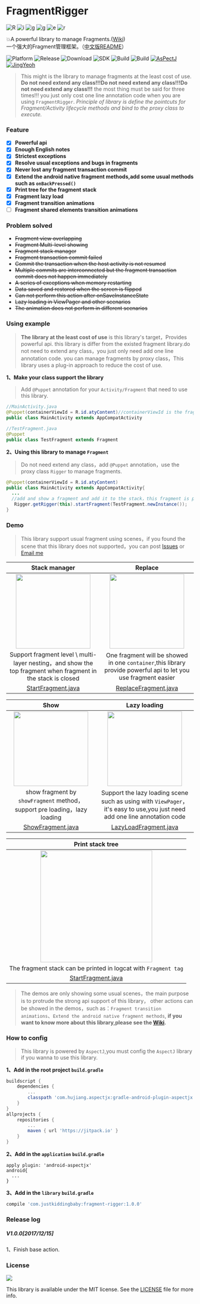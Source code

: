 # FragmentRigger
![R](/images/R.png)
![i](/images/i.png)
![g](/images/g.png)
![g](/images/g.png)
![e](/images/e.png)
![r](/images/r.png)

:boom:A powerful library to manage Fragments.([Wiki](https://github.com/JustKiddingBaby/FragmentRigger/wiki))    
一个强大的Fragment管理框架。（[中文版README](README-CN.md)）

![Platform](https://img.shields.io/badge/platform-Androd-green.svg)
![Release](https://img.shields.io/badge/release-1.0.0-brightgreen.svg)
![Download](https://api.bintray.com/packages/jkb/maven/fragment-rigger/images/download.svg)
![SDK](https://img.shields.io/badge/SDK-12%2B-green.svg)
![Build](https://img.shields.io/badge/build-passing-brightgreen.svg)
![Build](https://img.shields.io/badge/Powered%20by-AsPectJ-blue.svg)
[![AsPectJ](https://img.shields.io/badge/license-MIT-yellowgreen.svg)](https://github.com/HujiangTechnology/gradle_plugin_android_aspectjx)
[![JingYeoh](https://img.shields.io/badge/author-JustKiddingBaby-red.svg)](http://blog.justkiddingbaby.com/)

>This might is the library to manage fragments at the least cost of use. **Do not need extend any class!!!Do not need extend any class!!!Do not need extend any class!!!** the most thing must be said for three times!!!
you just only cost one line annotation code when you are using `FragmentRigger`.
*Principle of library is define the pointcuts for Fragment/Activity lifecycle methods and bind to the proxy class to execute.*

### Feature
- [x] **Powerful api**
- [x] **Enough English notes**
- [x] **Strictest exceptions**
- [x] **Resolve usual exceptions and bugs in fragments**
- [x] **Never lost any fragment transaction commit**
- [x] **Extend the android native fragment methods,add some usual methods such as `onBackPressed()`**
- [x] **Print tree for the fragment stack**
- [x] **Fragment lazy load**
- [x] **Fragment transition animations**
- [ ] **Fragment shared elements transition animations**

### Problem solved
* ~~Fragment view overlapping~~
* ~~Fragment Multi-level showing~~
* ~~Fragment stack manager~~
* ~~Fragment transaction commit failed~~
* ~~Commit the transaction when the host activity is not resumed~~
* ~~Multiple commits are interconnected but the fragment transaction commit does not happen immediately~~
* ~~A series of exceptions when memory restarting~~
* ~~Data saved and restored when the screen is flipped~~
* ~~Can not perform this action after onSaveInstanceState~~
* ~~Lazy loading in ViewPager and other scenarios~~
* ~~The animation does not perform in different scenarios~~

### Using example
>**The library at the least cost of use** is this library's target，Provides powerful api.
this library is differ from the existed fragment library.do not need to extend any class，you just only need add one line annotation code.
you can manage fragments by proxy class，This library uses a plug-in approach to reduce the cost of use.

**1、Make your class support the library**
>Add `@Puppet` annotation for your `Activity/Fragment` that need to use this library.

```java
//MainActivity.java
@Puppet(containerViewId = R.id.atyContent)//containerViewId is the fragment to be placed in.
public class MainActivity extends AppCompatActivity
```
```java
//TestFragment.java
@Puppet
public class TestFragment extends Fragment
```

**2、Using this library to manage `Fragment`**
>Do not need extend any class，add `@Puppet` annotation，use the proxy class `Rigger` to manage fragments.

```java
@Puppet(containerViewId = R.id.atyContent)
public class MainActivity extends AppCompatActivity{
  ...
  //add and show a fragment and add it to the stack，this fragment is placed in the container view.
   Rigger.getRigger(this).startFragment(TestFragment.newInstance());
}
```

### Demo
>This library support usual fragment using scenes，if you found the scene that this library does not supported，you can post [Issues](https://github.com/JustKiddingBaby/FragmentRigger/issues) or [Email me](mailto:yangjing9611@foxmail.com)

|Stack manager|Replace|
|:---:|:-----:|
|<img src="/images/start.gif" width = "200px"/>|<img src="/images/replace.gif" width = "200px"/>
|Support fragment level \ multi-layer nesting，and show the top fragment when fragment in the stack is closed|One fragment will be showed in one `container`,this library provide powerful api to let you use fragment easier|
|[StartFragment.java](/app/src/main/java/com/yj/app/test/start/StartFragment.java)|[ReplaceFragment.java](/app/src/main/java/com/yj/app/test/replace/ReplaceFragment.java)|

|Show|Lazy loading|
|:---:|:-----:|
|<img src="/images/show.gif" width = "200px"/>|<img src="/images/lazyload.gif" width = "200px"/>|
|show fragment by `showFragment` method，support pre loading，lazy loading|Support the lazy loading scene such as using with `ViewPager`，it's easy to use,you just need add one line annotation code|
|[ShowFragment.java](/app/src/main/java/com/yj/app/test/show/ShowFragment.java)|[LazyLoadFragment.java](/app/src/main/java/com/yj/app/test/lazyload/LazyLoadFragment.java)

|Print stack tree|
|:----------:|
|<img src="/images/tree.png" width = "300px"/>|
|The fragment stack can be printed in logcat with `Fragment tag`|
|[StartFragment.java](/app/src/main/java/com/yj/app/test/start/StartFragment.java)|

>The demos are only showing some usual scenes，the main purpose is to protrude the strong api support of this library，
other actions can be showed in the demos，such as：`Fragment transition animations`、`Extend the android native fragment methods`,
**if you want to know more about this library,please see the [Wiki](https://github.com/JustKiddingBaby/FragmentRigger/wiki).**

### How to config
>This library is powered by `AspectJ`,you must config the `AspectJ` library if you wanna to use this library.

**1、Add in the root project `build.gradle`**
```gradle
buildscript {
    dependencies {
        ...
        classpath 'com.hujiang.aspectjx:gradle-android-plugin-aspectjx:1.0.10'
    }
}
allprojects {
    repositories {
        ...
        maven { url 'https://jitpack.io' }
    }
}
```
**2、Add in the `application` `build.gradle`**
```gralde
apply plugin: 'android-aspectjx'
android{
  ...
}
```
**3、Add in the `library` `build.gradle`**
```gradle
compile 'com.justkiddingbaby:fragment-rigger:1.0.0'
```

### Release log
##### V1.0.0[2017/12/15]  
1、Finish base action.

### License
![](https://upload.wikimedia.org/wikipedia/commons/thumb/f/f8/License_icon-mit-88x31-2.svg/128px-License_icon-mit-88x31-2.svg.png)

This library is available under the MIT license. See the [LICENSE](https://opensource.org/licenses/MIT) file for more info.